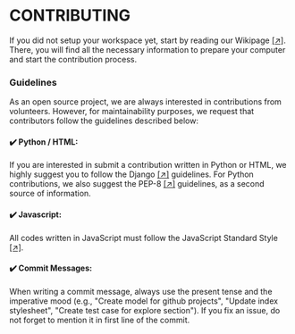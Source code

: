 # CONTRIBUTING
If you did not setup your workspace yet, start by reading our Wikipage [[↗]](https://github.com/openuniverseorg/openuniverse/wiki). There, you will find all the necessary information to prepare your computer and start the contribution process.

### Guidelines
As an open source project, we are always interested in contributions from volunteers. However, for maintainability purposes, we request that contributors follow the guidelines described below:

#### :heavy_check_mark: Python / HTML:
If you are interested in submit a contribution written in Python or HTML, we highly suggest you to follow the Django [[↗]](https://docs.djangoproject.com/en/dev/internals/contributing/writing-code/coding-style/) guidelines. For Python contributions, we also suggest the PEP-8 [[↗]](https://www.python.org/dev/peps/pep-0008/) guidelines, as a second source of information.

####  :heavy_check_mark: Javascript:
All codes written in JavaScript must follow the JavaScript Standard Style [[↗]](https://standardjs.com/).

####  :heavy_check_mark: Commit Messages:
When writing a commit message, always use the present tense and the imperative mood (e.g., "Create model for github projects", "Update index stylesheet", "Create test case for explore section"). If you fix an issue, do not forget to mention it in first line of the commit.



